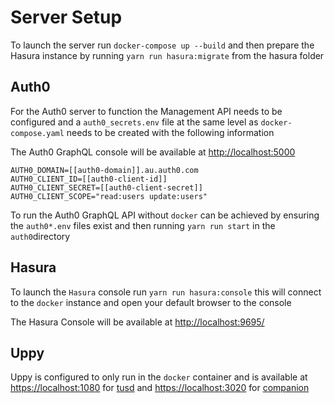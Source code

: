 # Server Setup

To launch the server run `docker-compose up --build` and then prepare the Hasura instance by
running `yarn run hasura:migrate` from the hasura folder

## Auth0

For the Auth0 server to function the Management API needs to be configured and a `auth0_secrets.env` file at the same
level as `docker-compose.yaml` needs to be created with the following information

The Auth0 GraphQL console will be available at [http://localhost:5000](http://localhost:5000)

```dotenv
AUTH0_DOMAIN=[[auth0-domain]].au.auth0.com
AUTH0_CLIENT_ID=[[auth0-client-id]]
AUTH0_CLIENT_SECRET=[[auth0-client-secret]]
AUTH0_CLIENT_SCOPE="read:users update:users"
```

To run the Auth0 GraphQL API without `docker` can be achieved by ensuring the `auth0*.env` files exist and then
running `yarn run start` in the `auth0`directory

## Hasura

To launch the `Hasura` console run `yarn run hasura:console` this will connect to the `docker` instance and open your
default browser to the console

The Hasura Console will be available at [http://localhost:9695/](http://localhost:9695/)

## Uppy

Uppy is configured to only run in the `docker` container and is available
at [https://localhost:1080](https://localhost:1080) for [tusd](https://github.com/tus/tusd/)
and [https://localhost:3020](https://localhost:3020) for [companion](https://uppy.io/docs/companion/)